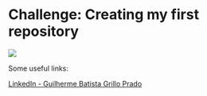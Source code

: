 # Challenge: Creating my first repository 
![](https://media0.giphy.com/media/qgQUggAC3Pfv687qPC/giphy.gif?cid=ecf05e476vcuf3hvd23n2cv3lno4jvr3lthzmao8d6dh6o59&rid=giphy.gif&ct=g)

Some useful links:

[LinkedIn - Guilherme Batista Grillo Prado](https://www.linkedin.com/in/guilhermebgprado/)

